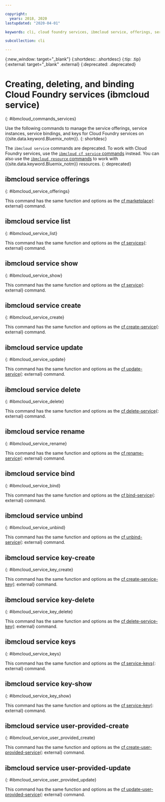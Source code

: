 ```yaml
---

copyright:
  years: 2018, 2020
lastupdated: "2020-04-01"

keywords: cli, cloud foundry services, ibmcloud service, offerings, service list, service show, service create, service bind, service unbind, unbind service, service keys, create cloud foundry service, delete cloud foundry service

subcollection: cli

---
```


{:new_window: target="_blank"}
{:shortdesc: .shortdesc}
{:tip: .tip}
{:external: target="_blank" .external}
{:deprecated: .deprecated}

# Creating, deleting, and binding Cloud Foundry services (ibmcloud service)
{: #ibmcloud_commands_services}

Use the following commands to manage the service offerings, service instances, service bindings, and keys for Cloud Foundry services on {{site.data.keyword.Bluemix_notm}}.
{: shortdesc}

The `ibmcloud service` commands are deprecated. To work with Cloud Foundry services, use the [`ibmcloud cf service` commands](/docs/cli?topic=cli-ibmcloud_cli#ibmcloud_cf) instead. You can also use the [`ibmcloud resource` commands](/docs/cli?topic=cli-ibmcloud_commands_resource) to work with {{site.data.keyword.Bluemix_notm}} resources.
{: deprecated}

## ibmcloud service offerings
{: #ibmcloud_service_offerings}

This command has the same function and options as the [cf marketplace](http://cli.cloudfoundry.org/en-US/cf/marketplace.html){: external} command.

## ibmcloud service list
{: #ibmcloud_service_list}

This command has the same function and options as the [cf services](http://cli.cloudfoundry.org/en-US/cf/services.html){: external} command.

## ibmcloud service show
{: #ibmcloud_service_show}

This command has the same function and options as the [cf service](http://cli.cloudfoundry.org/en-US/cf/service.html){: external} command.

## ibmcloud service create
{: #ibmcloud_service_create}

This command has the same function and options as the [cf create-service](http://cli.cloudfoundry.org/en-US/cf/create-service.html){: external} command.

## ibmcloud service update
{: #ibmcloud_service_update}

This command has the same function and options as the [cf update-service](http://cli.cloudfoundry.org/en-US/cf/update-service.html){: external} command.

## ibmcloud service delete
{: #ibmcloud_service_delete}

This command has the same function and options as the [cf delete-service](http://cli.cloudfoundry.org/en-US/cf/delete-service.html){: external} command.

## ibmcloud service rename
{: #ibmcloud_service_rename}

This command has the same function and options as the [cf rename-service](http://cli.cloudfoundry.org/en-US/cf/rename-service.html){: external} command.

## ibmcloud service bind
{: #ibmcloud_service_bind}

This command has the same function and options as the [cf bind-service](http://cli.cloudfoundry.org/en-US/cf/bind-service.html){: external} command.

## ibmcloud service unbind
{: #ibmcloud_service_unbind}

This command has the same function and options as the [cf unbind-service](http://cli.cloudfoundry.org/en-US/cf/unbind-service.html){: external} command.

## ibmcloud service key-create
{: #ibmcloud_service_key_create}

This command has the same function and options as the [cf create-service-key](http://cli.cloudfoundry.org/en-US/cf/create-service-key.html){: external} command.

## ibmcloud service key-delete
{: #ibmcloud_service_key_delete}

This command has the same function and options as the [cf delete-service-key](http://cli.cloudfoundry.org/en-US/cf/delete-service-key.html){: external} command.

## ibmcloud service keys
{: #ibmcloud_service_keys}

This command has the same function and options as the [cf service-keys](http://cli.cloudfoundry.org/en-US/cf/service-keys.html){: external} command.

## ibmcloud service key-show
{: #ibmcloud_service_key_show}

This command has the same function and options as the [cf service-key](http://cli.cloudfoundry.org/en-US/cf/service-key.html){: external} command.

## ibmcloud service user-provided-create
{: #ibmcloud_service_user_provided_create}

This command has the same function and options as the [cf create-user-provided-service](http://cli.cloudfoundry.org/en-US/cf/create-user-provided-service.html){: external} command.

## ibmcloud service user-provided-update
{: #ibmcloud_service_user_provided_update}

This command has the same function and options as the [cf update-user-provided-service](http://cli.cloudfoundry.org/en-US/cf/update-user-provided-service.html){: external} command.
